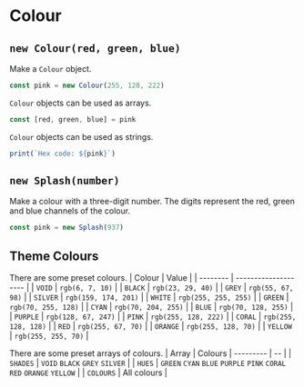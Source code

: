 # Colour

## `new Colour(red, green, blue)`
Make a `Colour` object.
```javascript
const pink = new Colour(255, 128, 222)
```

`Colour` objects can be used as arrays.
```javascript
const [red, green, blue] = pink
```

`Colour` objects can be used as strings.
```javascript
print(`Hex code: ${pink}`)
```

## `new Splash(number)`
Make a colour with a three-digit number. The digits represent the red, green and blue channels of the colour.
```javascript
const pink = new Splash(937)
```

## Theme Colours
There are some preset colours. 
| Colour   | Value                |
| -------- | -------------------- |
| `VOID`   | `rgb(6, 7, 10)`      |
| `BLACK`  | `rgb(23, 29, 40)`    |
| `GREY`   | `rgb(55, 67, 98)`    |
| `SILVER` | `rgb(159, 174, 201)` |
| `WHITE`  | `rgb(255, 255, 255)` |
| `GREEN`  | `rgb(70, 255, 128)`  |
| `CYAN`   | `rgb(70, 204, 255)`  |
| `BLUE`   | `rgb(70, 128, 255)`  |
| `PURPLE` | `rgb(128, 67, 247)`  |
| `PINK`   | `rgb(255, 128, 222)` |
| `CORAL`  | `rgb(255, 128, 128)` |
| `RED`    | `rgb(255, 67, 70)`   |
| `ORANGE` | `rgb(255, 128, 70)`  |
| `YELLOW` | `rgb(255, 255, 70)`  |

There are some preset arrays of colours.
| Array     | Colours
| --------- | -- |
| `SHADES`  | `VOID` `BLACK` `GREY` `SILVER` |
| `HUES`    | `GREEN` `CYAN` `BLUE` `PURPLE` `PINK` `CORAL` `RED` `ORANGE` `YELLOW`  |
| `COLOURS` | All colours |